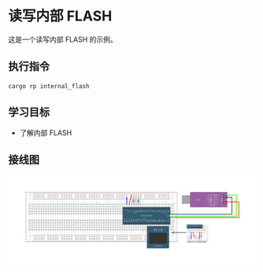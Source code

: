 # 读写内部 FLASH

这是一个读写内部 FLASH 的示例。

## 执行指令

```shell
cargo rp internal_flash
```

## 学习目标

- 了解内部 FLASH

## 接线图

![](../../../images/wiring_diagram/15-1%20读写内部FLASH.jpg)
